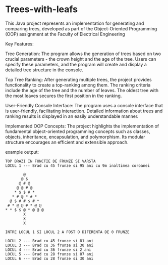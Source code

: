 # Trees-with-leafs
 This Java project represents an implementation for generating and comparing trees, developed as part of the Object-Oriented Programming (OOP) assignment at the Faculty of Electrical Engineering
 
  Key Features:

Tree Generation: The program allows the generation of trees based on two crucial parameters - the crown height and the age of the tree. Users can specify these parameters, and the program will create and display a detailed tree structure in the console.

Top Tree Ranking: After generating multiple trees, the project provides functionality to create a top-ranking among them. The ranking criteria include the age of the tree and the number of leaves. The oldest tree with the most leaves secures the first position in the ranking.

User-Friendly Console Interface: The program uses a console interface that is user-friendly, facilitating interaction. Detailed information about trees and ranking results is displayed in an easily understandable manner.

Implemented OOP Concepts: The project highlights the implementation of fundamental object-oriented programming concepts such as classes, objects, inheritance, encapsulation, and polymorphism. Its modular structure encourages an efficient and extensible approach.
 
 example output:
 ```
 TOP BRAZI IN FUNCTIE DE FRUNZE SI VARSTA
LOCUL 1 --- Brad cu 45 frunze si 95 ani cu 9m inaltimea coroanei

         @
        @ $
       @ # @
      @ @ # @
     * $ $ # *
    * # @ * # *
   @ $ # # $ # *
  # * @ @ # * @ @
 * * $ $ @ * @ @ @
         X
         X
         X

INTRE LOCUL 1 SI LOCUL 2 A FOST O DIFERENTA DE 0 FRUNZE

LOCUL 2 --- Brad cu 45 frunze si 81 ani
LOCUL 3 --- Brad cu 36 frunze si 30 ani 
LOCUL 4 --- Brad cu 36 frunze si 2 ani 
LOCUL 5 --- Brad cu 28 frunze si 87 ani
LOCUL 6 --- Brad cu 28 frunze si 30 ani

```
